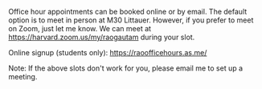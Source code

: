 Office hour appointments can be booked online or by email. The default option is to meet in person at M30 Littauer. However, if you prefer to meet on Zoom, just let me know. We can meet at https://harvard.zoom.us/my/raogautam during your slot. 

Online signup (students only):  https://raoofficehours.as.me/  

Note: If the above slots don't work for you, please email me to set up a meeting.
